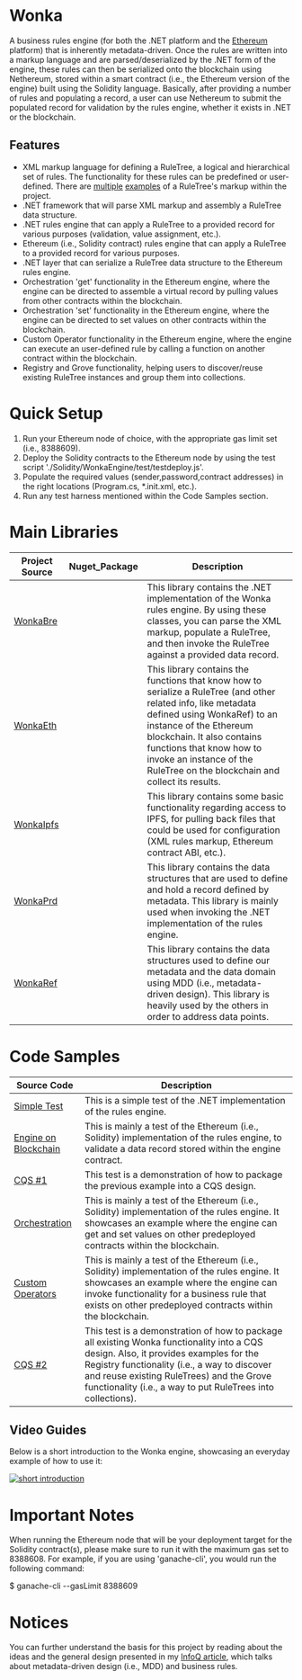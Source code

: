 # Wonka

A business rules engine (for both the .NET platform and the <a target="_blank" href="https://en.wikipedia.org/wiki/Ethereum">Ethereum</a> platform) that is inherently metadata-driven.  Once the rules are written into a markup language and are parsed/deserialized by the .NET form of the engine, these rules can then be serialized onto the blockchain using Nethereum, stored within a smart contract (i.e., the Ethereum version of the engine) built using the Solidity language.  Basically, after providing a number of rules and populating a record, a user can use Nethereum to submit the populated record for validation by the rules engine, whether it exists in .NET or the blockchain.

## Features

* XML markup language for defining a RuleTree, a logical and hierarchical set of rules.  The functionality for these rules can be predefined or user-defined.  There are [multiple](https://github.com/Nethereum/Wonka/blob/master/WonkaSystem/WonkaSystem/TestData/SimpleAccountCheck.xml) [examples](https://github.com/Nethereum/Wonka/blob/master/WonkaSystem/WonkaSystem/TestData/VATCalculationExample.xml) of a RuleTree's markup within the project.
* .NET framework that will parse XML markup and assembly a RuleTree data structure.
* .NET rules engine that can apply a RuleTree to a provided record for various purposes (validation, value assignment, etc.).
* Ethereum (i.e., Solidity contract) rules engine that can apply a RuleTree to a provided record for various purposes.
* .NET layer that can serialize a RuleTree data structure to the Ethereum rules engine.
* Orchestration 'get' functionality in the Ethereum engine, where the engine can be directed to assemble a virtual record by pulling values from other contracts within the blockchain.
* Orchestration 'set' functionality in the Ethereum engine, where the engine can be directed to set values on other contracts within the blockchain.
* Custom Operator functionality in the Ethereum engine, where the engine can execute an user-defined rule by calling a function on another contract within the blockchain.
* Registry and Grove functionality, helping users to discover/reuse existing RuleTree instances and group them into collections.

# Quick Setup

1. Run your Ethereum node of choice, with the appropriate gas limit set (i.e., 8388609).
2. Deploy the Solidity contracts to the Ethereum node by using the test script './Solidity/WonkaEngine/test/testdeploy.js'.
3. Populate the required values (sender,password,contract addresses) in the right locations (Program.cs, *.init.xml, etc.).
4. Run any test harness mentioned within the Code Samples section.

# Main Libraries

Project Source | Nuget_Package |  Description |
------------- |--------------------------|-----------|
[WonkaBre](https://github.com/Nethereum/Wonka/tree/master/WonkaSystem/WonkaBre)    | | This library contains the .NET implementation of the Wonka rules engine.  By using these classes, you can parse the XML markup, populate a RuleTree, and then invoke the RuleTree against a provided data record. |
[WonkaEth](https://github.com/Nethereum/Wonka/tree/master/WonkaSystem/WonkaEth) |  | This library contains the functions that know how to serialize a RuleTree (and other related info, like metadata defined using WonkaRef) to an instance of the Ethereum blockchain.  It also contains functions that know how to invoke an instance of the RuleTree on the blockchain and collect its results. |
[WonkaIpfs](https://github.com/Nethereum/Wonka/tree/master/WonkaSystem/WonkaIpfs)    | | This library contains some basic functionality regarding access to IPFS, for pulling back files that could be used for configuration (XML rules markup, Ethereum contract ABI, etc.).|
[WonkaPrd](https://github.com/Nethereum/Wonka/tree/master/WonkaSystem/WonkaPrd)| | This library contains the data structures that are used to define and hold a record defined by metadata.  This library is mainly used when invoking the .NET implementation of the rules engine.|
[WonkaRef](https://github.com/Nethereum/Wonka/tree/master/WonkaSystem/WonkaRef)| | This library contains the data structures used to define our metadata and the data domain using MDD (i.e., metadata-driven design).  This library is heavily used by the others in order to address data points. |

# Code Samples

|  Source Code |  Description |
| ------------- |------------|
[Simple Test](https://github.com/Nethereum/Wonka/blob/master/WonkaSystem/WonkaSystem/TestHarness/WonkaSimpleTest.cs)| This is a simple test of the .NET implementation of the rules engine. |
[Engine on Blockchain](https://github.com/Nethereum/Wonka/blob/master/WonkaSystem/WonkaSystem/TestHarness/WonkaNoviceNethereumTest.cs)| This is mainly a test of the Ethereum (i.e., Solidity) implementation of the rules engine, to validate a data record stored within the engine contract. |
[CQS #1](https://github.com/Nethereum/Wonka/blob/master/WonkaSystem/WonkaSystem/TestHarness/WonkaCQSTest.cs)| This test is a demonstration of how to package the previous example into a CQS design. |
[Orchestration](https://github.com/Nethereum/Wonka/blob/master/WonkaSystem/WonkaSystem/TestHarness/WonkaSimpleOrchestrationTest.cs)| This is mainly a test of the Ethereum (i.e., Solidity) implementation of the rules engine.  It showcases an example where the engine can get and set values on other predeployed contracts within the blockchain. |
[Custom Operators](https://github.com/Nethereum/Wonka/blob/master/WonkaSystem/WonkaSystem/TestHarness/WonkaSimpleCustomOpsTest.cs)| This is mainly a test of the Ethereum (i.e., Solidity) implementation of the rules engine.  It showcases an example where the engine can invoke functionality for a business rule that exists on other predeployed contracts within the blockchain. |
[CQS #2](https://github.com/Nethereum/Wonka/blob/master/WonkaSystem/WonkaSystem/TestHarness/WonkaCQSTest.cs)| This test is a demonstration of how to package all existing Wonka functionality into a CQS design.  Also, it provides examples for the Registry functionality (i.e., a way to discover and reuse existing RuleTrees) and the Grove functionality (i.e., a way to put RuleTrees into collections).|

## Video Guides
Below is a short introduction to the Wonka engine, showcasing an everyday example of how to use it:

[![short introduction](http://img.youtube.com/vi/L7kStyGM7F4/0.jpg)](https://www.youtube.com/watch?v=L7kStyGM7F4&vq=hd1080 "short introduction")

# Important Notes
When running the Ethereum node that will be your deployment target for the Solidity contract(s), please make sure to run it with the maximum gas set to 8388608.  For example, if you are using 'ganache-cli', you would run the following command:

$ ganache-cli --gasLimit 8388609

# Notices

You can further understand the basis for this project by reading about the 
ideas and the general design presented in my <a target="_blank" href="https://www.infoq.com/articles/mdd-creating-user-friendly-dsl">InfoQ article</a>, which talks about metadata-driven design (i.e., MDD) and business rules.
